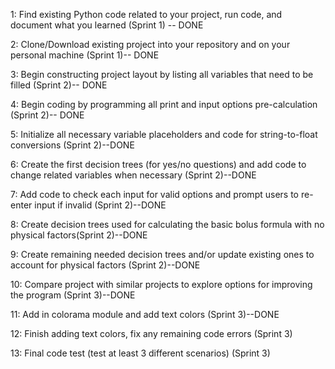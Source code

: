 1: Find existing Python code related to your project, run code, and document what you learned (Sprint 1) -- DONE

2: Clone/Download existing project into your repository and on your personal machine (Sprint 1)-- DONE

3: Begin constructing project layout by listing all variables that need to be filled (Sprint 2)-- DONE

4: Begin coding by programming all print and input options pre-calculation (Sprint 2)-- DONE

5: Initialize all necessary variable placeholders and code for string-to-float conversions (Sprint 2)--DONE

6: Create the first decision trees (for yes/no questions) and add code to change related variables when necessary (Sprint 2)--DONE

7: Add code to check each input for valid options and prompt users to re-enter input if invalid (Sprint 2)--DONE

8: Create decision trees used for calculating the basic bolus formula with no physical factors(Sprint 2)--DONE

9: Create remaining needed decision trees and/or update existing ones to account for physical factors (Sprint 2)--DONE

10: Compare project with similar projects to explore options for improving the program (Sprint 3)--DONE

11: Add in colorama module and add text colors (Sprint 3)--DONE

12: Finish adding text colors, fix any remaining code errors (Sprint 3)

13: Final code test (test at least 3 different scenarios) (Sprint 3)


